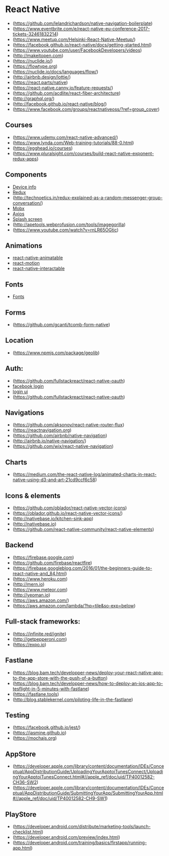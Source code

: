 # React Native

- (https://github.com/lelandrichardson/native-navigation-boilerplate)
- (https://www.eventbrite.com/e/react-native-eu-conference-2017-tickets-32461832214)
- (https://www.meetup.com/Helsinki-React-Native-Meetup/)
- (https://facebook.github.io/react-native/docs/getting-started.html)
- (https://www.youtube.com/user/FacebookDevelopers/videos)
- (http://makeitopen.com)
- (https://nuclide.io/)
- (https://flowtype.org)
- (https://nuclide.io/docs/languages/flow/)
- (http://airbnb.design/lottie/)
- (https://react.parts/native)
- (https://react-native.canny.io/feature-requests/)
- (https://github.com/acdlite/react-fiber-architecture)
- (http://graphql.org/) 
- (http://facebook.github.io/react-native/blog/)
- (https://www.facebook.com/groups/reactnativeoss/?ref=group_cover)

## Courses
- (https://www.udemy.com/react-native-advanced/)
- (https://www.lynda.com/Web-training-tutorials/88-0.html)
- (https://egghead.io/courses)
- (https://www.pluralsight.com/courses/build-react-native-exponent-redux-apps)

## Components

- [Device info](https://github.com/rebeccahughes/react-native-device-info)
- [Redux](http://blog.tylerbuchea.com/super-simple-react-redux-application-example/)
- (http://technoetics.in/redux-explained-as-a-random-messenger-group-conversation/)
- [Mobx](https://blog.callstack.io/write-react-native-apps-in-2017-style-with-mobx-e2dffc209fcb)
- [Axios](https://github.com/mzabriskie/axios)
- [Splash screen](https://medium.com/handlebar-labs/how-to-add-a-splash-screen-to-a-react-native-app-ios-and-android-30a3cec835ae)
- (http://apetools.webprofusion.com/tools/imagegorilla)
- (https://www.youtube.com/watch?v=rnLR65OGtic)

## Animations
- [react-native-animatable](https://github.com/oblador/react-native-animatable)
- [react-motion](https://github.com/chenglou/react-motion)
- [react-native-interactable](https://github.com/wix/react-native-interactable)

## Fonts
- [Fonts](https://github.com/dabit3/react-native-fonts)

## Forms
- (https://github.com/gcanti/tcomb-form-native)

## Location
- (https://www.npmjs.com/package/geolib)

## Auth:
- (https://github.com/fullstackreact/react-native-oauth)
- [facebook login](https://www.youtube.com/watch?v=rAXVKapP5cM)
- [login ui](https://www.youtube.com/watch?v=1xu1eeRCPEk)
- (https://github.com/fullstackreact/react-native-oauth)

## Navigations
- (https://github.com/aksonov/react-native-router-flux)
- (https://reactnavigation.org)
- (https://github.com/airbnb/native-navigation)
- (http://airbnb.io/native-navigation/)
- (https://github.com/wix/react-native-navigation)

## Charts
- (https://medium.com/the-react-native-log/animated-charts-in-react-native-using-d3-and-art-21cd9ccf6c58)

## Icons & elements
- (https://github.com/oblador/react-native-vector-icons)
- (https://oblador.github.io/react-native-vector-icons/)
- (http://nativebase.io/kitchen-sink-app)
- (http://nativebase.io)
- (https://github.com/react-native-community/react-native-elements)

## Backend
- (https://firebase.google.com)
- (https://github.com/firebase/reactfire)
- (https://firebase.googleblog.com/2016/01/the-beginners-guide-to-react-native-and_84.html)
- (https://www.heroku.com)
- (http://mern.io)
- (https://www.meteor.com)
- (http://yeoman.io)
- (https://aws.amazon.com/)
- (https://aws.amazon.com/lambda/?hp=tile&so-exp=below)

## Full-stack frameworks:
- (https://infinite.red/ignite)
- (http://getpepperoni.com)
- (https://expo.io)

## Fastlane

- (https://blog.bam.tech/developper-news/deploy-your-react-native-app-to-the-app-store-with-the-push-of-a-button)
- (https://blog.bam.tech/developper-news/how-to-deploy-an-ios-app-to-tesflight-in-5-minutes-with-fastlane)
- (https://fastlane.tools)
- (http://blog.stablekernel.com/piloting-life-in-the-fastlane)

## Testing
- (https://facebook.github.io/jest/)
- (https://jasmine.github.io)
- (https://mochajs.org)

## AppStore
- (https://developer.apple.com/library/content/documentation/IDEs/Conceptual/AppDistributionGuide/UploadingYourApptoiTunesConnect/UploadingYourApptoiTunesConnect.html#//apple_ref/doc/uid/TP40012582-CH36-SW2)
- (https://developer.apple.com/library/content/documentation/IDEs/Conceptual/AppDistributionGuide/SubmittingYourApp/SubmittingYourApp.html#//apple_ref/doc/uid/TP40012582-CH9-SW1)

## PlayStore
- (https://developer.android.com/distribute/marketing-tools/launch-checklist.html)
- (https://developer.android.com/preview/index.html)
- (https://developer.android.com/training/basics/firstapp/running-app.html)
